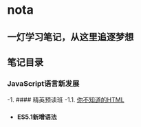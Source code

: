 # nota
## 一灯学习笔记，从这里追逐梦想


## 笔记目录
### JavaScript语言新发展
-1. #### 精英预读班
 -1.1. [你不知道的HTML](https://github.com/hubvue/nota/issues/13)
- #### ES5.1新增语法
